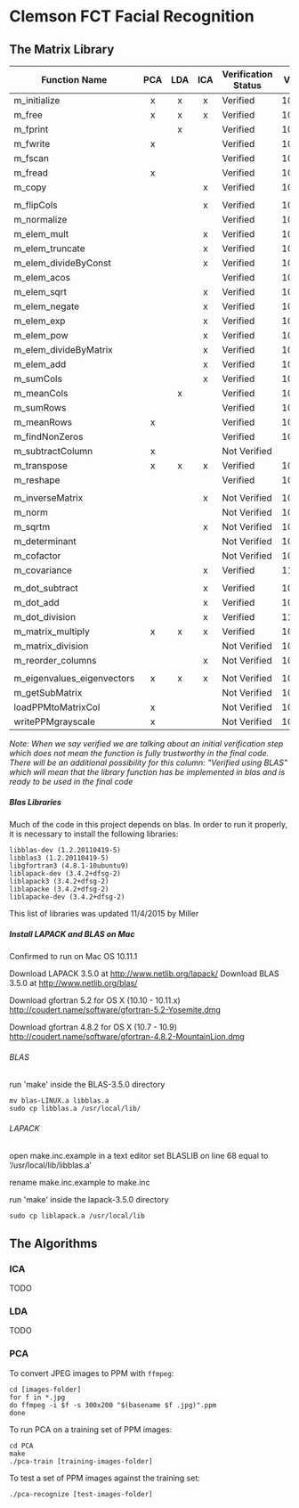 # Clemson FCT Facial Recognition

## The Matrix Library

Function Name              | PCA | LDA | ICA | Verification Status | Verify Date | Member
---                        |:---:|:---:|:---:|---                  |---          |---       
m_initialize               |  x  |  x  |  x  | Verified            | 10/21/15    | Taylor
m_free                     |  x  |  x  |  x  | Verified            | 10/21/15    | Taylor
m_fprint                   |     |  x  |     | Verified            | 10/21/15    | Taylor
m_fwrite                   |  x  |     |     | Verified            | 10/21/15    | Taylor
m_fscan                    |     |     |     | Verified            | 10/21/15    | Taylor
m_fread                    |  x  |     |     | Verified            | 10/21/15    | Taylor
m_copy                     |     |     |  x  | Verified            | 10/21/15    | Taylor
                           |     |     |     |                     |             |
m_flipCols                 |     |     |  x  | Verified            | 10/02/15    | James
m_normalize                |     |     |     | Verified            | 10/02/2015  | James
m_elem_mult                |     |     |  x  | Verified            | 10/02/2015  | James
m_elem_truncate            |     |     |  x  | Verified            | 10/02/2015  | James
m_elem_divideByConst       |     |     |  x  | Verified            | 10/02/2015  | James
m_elem_acos                |     |     |     | Verified            | 10/02/2015  | James
m_elem_sqrt                |     |     |  x  | Verified            | 10/02/2015  | James
m_elem_negate              |     |     |  x  | Verified            | 10/02/2015  | James
m_elem_exp                 |     |     |  x  | Verified            | 10/02/2015  | James
m_elem_pow                 |     |     |  x  | Verified            | 10/02/2015  | James
m_elem_divideByMatrix      |     |     |  x  | Verified            | 10/02/2015  | James
m_elem_add                 |     |     |  x  | Verified            | 10/02/2015  | James
m_sumCols                  |     |     |  x  | Verified            | 10/02/2015  | James
m_meanCols                 |     |  x  |     | Verified            | 10/02/2015  | James
m_sumRows                  |     |     |     | Verified            | 10/02/2015  | James
m_meanRows                 |  x  |     |     | Verified            | 10/06/2015  | James
m_findNonZeros             |     |     |     | Verified            | 10/06/2015  | James
m_subtractColumn           |  x  |     |     | Not Verified        |             |
m_transpose                |  x  |  x  |  x  | Verified            | 10/06/2015  | James
m_reshape                  |     |     |     | Verified            | 10/06/2015  | James
                           |     |     |     |                     |             |
m_inverseMatrix            |     |     |  x  | Not Verified        | 10/07/15    | Miller
m_norm                     |     |     |     | Not Verified        | 10/07/15    | Miller
m_sqrtm                    |     |     |  x  | Not Verified        | 10/07/15    | Miller
m_determinant              |     |     |     | Not Verified        | 10/07/15    | Miller
m_cofactor                 |     |     |     | Not Verified        | 10/07/15    | Miller
m_covariance               |     |     |  x  | Verified            | 11/05/15    | Greg
                           |     |     |     |                     |             |
m_dot_subtract             |     |     |  x  | Verified            | 10/21/15    | Taylor
m_dot_add                  |     |     |  x  | Verified            | 10/21/15    | Taylor
m_dot_division             |     |     |  x  | Verified            | 11/03/15    | Greg
m_matrix_multiply          |  x  |  x  |  x  | Verified            | 10/21/15    | Taylor
m_matrix_division          |     |     |     | Not Verified        | 10/21/15    | Taylor
m_reorder_columns          |     |     |  x  | Not Verified        | 10/21/15    | Taylor
                           |     |     |     |                     |             |
m_eigenvalues_eigenvectors |  x  |  x  |  x  | Not Verified        | 10/22/15    | Colin
m_getSubMatrix             |     |     |     | Not Verified        | 10/22/15    | Colin
loadPPMtoMatrixCol         |  x  |     |     | Not Verified        | 10/22/15    | Colin
writePPMgrayscale          |  x  |     |     | Not Verified        | 10/22/15    | Colin

_Note: When we say verified we are talking about an initial verification step which does not mean the function is fully trustworthy in the final code. There will be an additional possibility for this column: "Verified using BLAS" which will mean that the library function has be implemented in blas and is ready to be used in the final code_

##### Blas Libraries

Much of the code in this project depends on blas. In order to run it properly, it is necessary to install the following libraries:

    libblas-dev (1.2.20110419-5)
    libblas3 (1.2.20110419-5)
    libgfortran3 (4.8.1-10ubuntu9)
    liblapack-dev (3.4.2+dfsg-2)
    liblapack3 (3.4.2+dfsg-2)
    liblapacke (3.4.2+dfsg-2)
    liblapacke-dev (3.4.2+dfsg-2)

This list of libraries was updated 11/4/2015 by Miller

##### Install LAPACK and BLAS on Mac

Confirmed to run on Mac OS 10.11.1

Download LAPACK 3.5.0 at http://www.netlib.org/lapack/
Download BLAS 3.5.0 at http://www.netlib.org/blas/

Download gfortran 5.2 for OS X (10.10 - 10.11.x)
http://coudert.name/software/gfortran-5.2-Yosemite.dmg

Download gfortran 4.8.2 for OS X (10.7 - 10.9)
http://coudert.name/software/gfortran-4.8.2-MountainLion.dmg

###### BLAS

run 'make' inside the BLAS-3.5.0 directory

    mv blas-LINUX.a libblas.a
    sudo cp libblas.a /usr/local/lib/

###### LAPACK

open make.inc.example in a text editor
set BLASLIB on line 68 equal to ‘/usr/local/lib/libblas.a’

rename make.inc.example to make.inc

run 'make' inside the lapack-3.5.0 directory

    sudo cp liblapack.a /usr/local/lib

## The Algorithms

### ICA

TODO

### LDA

TODO

### PCA

To convert JPEG images to PPM with `ffmpeg`:

    cd [images-folder]
    for f in *.jpg
    do ffmpeg -i $f -s 300x200 "$(basename $f .jpg)".ppm
    done

To run PCA on a training set of PPM images:

    cd PCA
    make
    ./pca-train [training-images-folder]

To test a set of PPM images against the training set:

    ./pca-recognize [test-images-folder]
